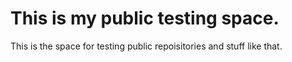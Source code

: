 # This is my public testing space.

This is the space for testing public repoisitories and stuff like that.
